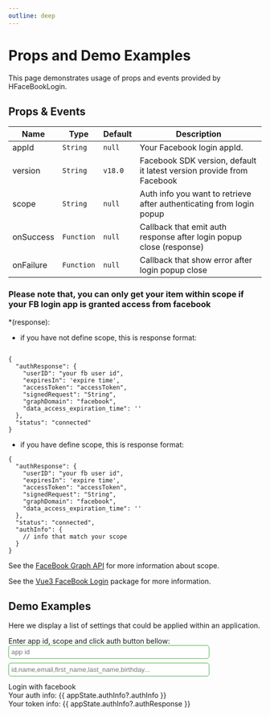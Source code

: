 ```yaml
---
outline: deep
---
```


# Props and Demo Examples

This page demonstrates usage of props and events provided by HFaceBookLogin.

## Props & Events

| Name | Type | Default | Description |
| --- | --- | --- | --- |
| appId | `String` | `null` | Your Facebook login appId. |
| version | `String` | `v18.0` | Facebook SDK version, default it latest version provide from Facebook |
| scope | `String` | `null` | Auth info you want to retrieve after authenticating from login popup |
| onSuccess | `Function` | `null` | Callback that emit auth response after login popup close (response) |
| onFailure | `Function` | `null` | Callback that show error after login popup close |

### Please note that, you can only get your item within scope if your FB login app is granted access from facebook

*(response): 
- if you have not define scope, this is response format:
```

{
  "authResponse": {
    "userID": "your fb user id",
    "expiresIn": 'expire time',
    "accessToken": "accessToken",
    "signedRequest": "String",
    "graphDomain": "facebook",
    "data_access_expiration_time": ''
  },
  "status": "connected"
}
```

- if you have define scope, this is response format:

```
{
  "authResponse": {
    "userID": "your fb user id",
    "expiresIn": 'expire time',
    "accessToken": "accessToken",
    "signedRequest": "String",
    "graphDomain": "facebook",
    "data_access_expiration_time": ''
  },
  "status": "connected",
  "authInfo": {
    // info that match your scope 
  }
}
```
See the [FaceBook Graph API](https://developers.facebook.com/tools/explorer) for more information about scope.

See the [Vue3 FaceBook Login](https://www.npmjs.com/package/@healerlab/vue3-facebook-login) package for more information.


## Demo Examples

Here we display a list of settings that could be applied within an application.

<script setup lang="ts">
import { ref, reactive } from 'vue'
import pkg from "@healerlab/vue3-facebook-login";
const { HFaceBookLogin } = pkg

const appState = reactive({
  appId: "",
  scope: "",
  authInfo: undefined
})

const onSuccess = (response) => {
  appState.authInfo = response
  console.log(appState.authInfo)
}

const onFailure = () => {
  alert('Please check your appId and scope')
}
</script>
<div>Enter app id, scope and click auth button bellow:</div>
<input v-model="appState.appId" placeholder="app id" style="width: 400px;border: 1px solid #4caf50;padding: 5px;border-radius: 5px;margin-bottom: 8px" /> <br />
<input v-model="appState.scope" placeholder="id,name,email,first_name,last_name,birthday..." style="width: 400px;border: 1px solid #4caf50;padding: 5px;border-radius: 5px" />

<div style="margin-top: 12px" v-if="appState.appId">
  <HFaceBookLogin
    v-slot="fbLogin"
    :app-id="appState.appId"
    :scope="appState.scope"
    @onSuccess="onSuccess"
    @onFailure="onFailure"
  >
    <span @click="fbLogin.initFBLogin" class="fb-button">Login with facebook</span>
  </HFaceBookLogin>
</div>

<div class="authContent">
  <div v-if="appState.authInfo?.authInfo">Your auth info: {{ appState.authInfo?.authInfo }}</div>
  <div v-if="appState.authInfo">
    Your token info: {{ appState.authInfo?.authResponse }}
  </div>
</div>
